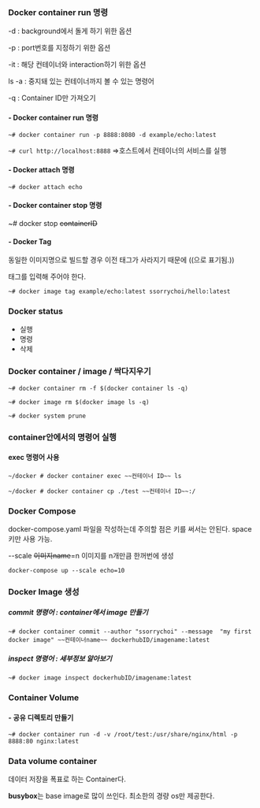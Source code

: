 

### Docker container run 명령

-d : background에서 돌게 하기 위한 옵션

-p : port번호를 지정하기 위한 옵션

-it : 해당 컨테이너와 interaction하기 위한 옵션

 ls -a : 중지돼 있는 컨테이너까지 볼 수 있는 명령어

-q : Container ID만 가져오기

#### - Docker container run 명령

`~# docker container run -p 8888:8080 -d example/echo:latest`

`~# curl http://localhost:8888`    =>호스트에서 컨테이너의 서비스를 실행

#### - Docker attach 명령

`~# docker attach echo`

#### - Docker container stop 명령

~# docker stop ~~containerID~~

#### - Docker Tag

동일한 이미지명으로 빌드할 경우 이전 태그가 사라지기 때문에 ((<none>으로 표기됨.))

태그를 입력해 주어야 한다.

`~# docker image tag example/echo:latest ssorrychoi/hello:latest` 

### Docker status 

- 실행
- 명령
- 삭제





### Docker container / image / 싹다지우기

`~# docker container rm -f $(docker container ls -q)` 

`~# docker image rm $(docker image ls -q)`

`~# docker system prune`



### container안에서의 명령어 실행

#### exec 명령어 사용

`~/docker # docker container exec ~~컨테이너 ID~~ ls`

`~/docker # docker container cp ./test ~~컨테이너 ID~~:/`



### Docker Compose

docker-compose.yaml 파일을 작성하는데 주의할 점은 <Tab>키를 써서는 안된다. space키만 사용 가능.

--scale ~~이미지name~~=n 이미지를 n개만큼 한꺼번에 생성

`docker-compose up --scale echo=10`



### Docker Image 생성

##### commit 명령어 : container에서 image 만들기

`~# docker container commit --author "ssorrychoi" --message  "my first docker image" ~~컨테이너name~~ dockerhubID/imagename:latest`

##### inspect 명령어 : 세부정보 알아보기

`~# docker image inspect dockerhubID/imagename:latest`



### Container Volume 

####  - 공유 디렉토리 만들기

`~# docker container run -d -v /root/test:/usr/share/nginx/html -p 8888:80 nginx:latest`



### Data volume container

데이터 저장을 폭표로 하는 Container다.

**busybox**는 base image로 많이 쓰인다. 최소한의 경량 os만 제공한다.

